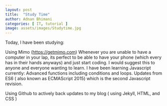 ```yaml
---
layout: post
title:  "Study Time"
author: Adnan Bhimani
categories: [ IT, tutorial ]
image: assets/images/Studytime.jpg
---
```

Today, I have been studying:

Using Mimo (https://getmimo.com)
Whenever you are unable to have a computer in your lap, its perfect to be able to have your phone (which every has in their hands anyways) and just start coding. I would suggest this to anyone and everyone wanting to learn. 
I have been learning Javascript currently:
Advanced functions including conditions and loops.
Updates from ES6 ( also known as ECMAScript 2015) which is the second Javascript revision.


Using Github to actively back updates to my blog ( using Jekyll, HTML, and CSS )
